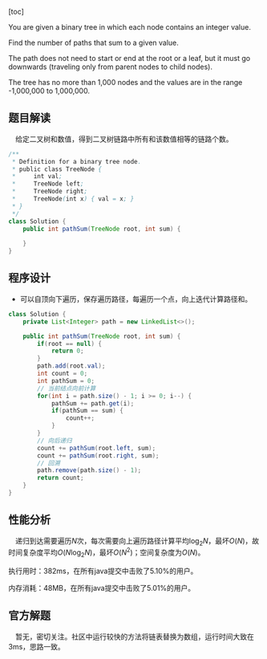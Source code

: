 [toc]

You are given a binary tree in which each node contains an integer value.

Find the number of paths that sum to a given value.

The path does not need to start or end at the root or a leaf, but it must go downwards (traveling only from parent nodes to child nodes).

The tree has no more than 1,000 nodes and the values are in the range -1,000,000 to 1,000,000.



## 题目解读

&emsp;给定二叉树和数值，得到二叉树链路中所有和该数值相等的链路个数。

```java
/**
 * Definition for a binary tree node.
 * public class TreeNode {
 *     int val;
 *     TreeNode left;
 *     TreeNode right;
 *     TreeNode(int x) { val = x; }
 * }
 */
class Solution {
    public int pathSum(TreeNode root, int sum) {
        
    }
}
```

## 程序设计

* 可以自顶向下遍历，保存遍历路径，每遍历一个点，向上迭代计算路径和。

```java
class Solution {
    private List<Integer> path = new LinkedList<>();

    public int pathSum(TreeNode root, int sum) {
        if(root == null) {
            return 0;
        }
        path.add(root.val);
        int count = 0;
        int pathSum = 0;
        // 当前结点向前计算
        for(int i = path.size() - 1; i >= 0; i--) {
            pathSum += path.get(i);
            if(pathSum == sum) {
                count++;
            }
        }
        // 向后递归
        count += pathSum(root.left, sum);
        count += pathSum(root.right, sum);
        // 回溯
        path.remove(path.size() - 1);
        return count;
    }
}
```

## 性能分析

&emsp;递归到达需要遍历$N$次，每次需要向上遍历路径计算平均$\log_2N$，最坏$O(N)$，故时间复杂度平均$O(N\log_2N)$，最坏$O(N^2)$；空间复杂度为$O(N)$。

执行用时：382ms，在所有java提交中击败了5.10%的用户。

内存消耗：48MB，在所有java提交中击败了5.01%的用户。

## 官方解题

&emsp;暂无，密切关注。社区中运行较快的方法将链表替换为数组，运行时间大致在3ms，思路一致。